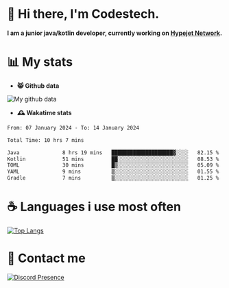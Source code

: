 # 👋 Hi there, I'm Codestech.
**I am a junior java/kotlin developer, currently working on [Hypejet Network](https://github.com/Hypejet).**

# 📊 My stats
- **😸 Github data**

![My github data](https://github-readme-stats.vercel.app/api?username=Codestech1&count_private=true&include_all_commits=true&theme=codeSTACKr)

- **🕰️ Wakatime stats**
<!--START_SECTION:waka-->

```txt
From: 07 January 2024 - To: 14 January 2024

Total Time: 10 hrs 7 mins

Java              8 hrs 19 mins   ████████████████████▓░░░░   82.15 %
Kotlin            51 mins         ██░░░░░░░░░░░░░░░░░░░░░░░   08.53 %
TOML              30 mins         █▒░░░░░░░░░░░░░░░░░░░░░░░   05.09 %
YAML              9 mins          ▒░░░░░░░░░░░░░░░░░░░░░░░░   01.55 %
Gradle            7 mins          ▒░░░░░░░░░░░░░░░░░░░░░░░░   01.25 %
```

<!--END_SECTION:waka-->

# ☕ Languages i use most often
[![Top Langs](https://github-readme-stats.vercel.app/api/top-langs/?username=Codestech1&layout=compact&langs_count=8&exclude_repo=window5000.github.io&theme=codeSTACKr)](https://github.com/anuraghazra/github-readme-stats)

# 💬 Contact me
[![Discord Presence](https://lanyard.cnrad.dev/api/650718742157852740)](https://discord.com/users/650718742157852740)
</br>
